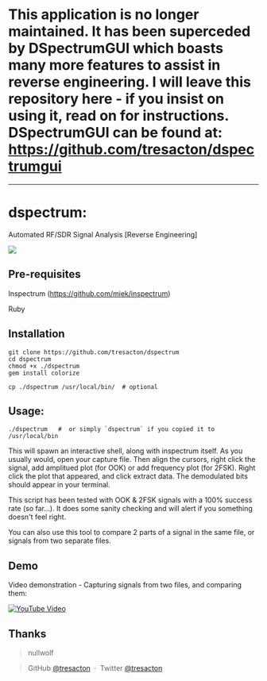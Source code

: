 # This application is no longer maintained. It has been superceded by DSpectrumGUI which boasts many more features to assist in reverse engineering. I will leave this repository here - if you insist on using it, read on for instructions. DSpectrumGUI can be found at: https://github.com/tresacton/dspectrumgui 

---

# dspectrum:
Automated RF/SDR Signal Analysis [Reverse Engineering] 

<img src="https://raw.githubusercontent.com/tresacton/dspectrum/master/dspectrum_comparison.png"> 

Pre-requisites
------------
Inspectrum (https://github.com/miek/inspectrum)

Ruby

Installation
------------

    git clone https://github.com/tresacton/dspectrum
    cd dspectrum
    chmod +x ./dspectrum
    gem install colorize

    cp ./dspectrum /usr/local/bin/  # optional

Usage:
------------ 

    ./dspectrum   #  or simply `dspectrum` if you copied it to /usr/local/bin
    
This will spawn an interactive shell, along with inspectrum itself.
As you usually would, open your capture file. Then align the cursors, right click the signal, add amplitued plot (for OOK) or add frequency plot (for 2FSK). Right click the plot that appeared, and click extract data. The demodulated bits should appear in your terminal.

This script has been tested with OOK & 2FSK signals with a 100% success rate (so far...). It does some sanity checking and will alert if you something doesn't feel right.

You can also use this tool to compare 2 parts of a signal in the same file, or signals from two separate files.
      

Demo
---------------

Video demonstration - Capturing signals from two files, and comparing them:

[![YouTube Video](https://raw.githubusercontent.com/tresacton/dspectrum/master/youtube.png)](https://youtu.be/wR0HpWfeVRU)


Thanks
------

> nullwolf 

> GitHub [@tresacton](https://github.com/tresacton) &nbsp;&middot;&nbsp;
> Twitter [@tresacton](https://twitter.com/tresacton)

